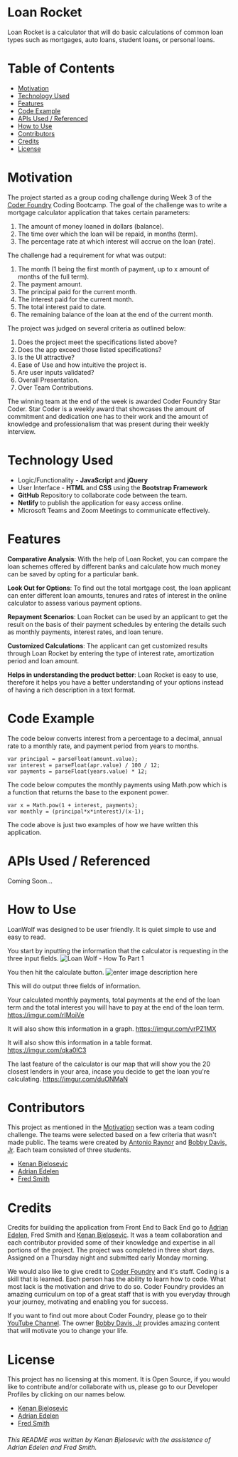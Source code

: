 

# Loan Rocket
Loan Rocket is a calculator that will do basic calculations of common loan types such as mortgages, auto loans, student loans, or personal loans. 

# Table of Contents

 - [Motivation](#motivation)
 - [Technology Used](#technology)
 - [Features](#features)
 - [Code Example](#code)
 - [APIs Used / Referenced](#apiusage)
 - [How to Use](#howto)
 - [Contributors](#contributors)
 - [Credits](#credits)
 - [License](#license)

<a name="#motivation"></a>
# Motivation
The project started as a group coding challenge during Week 3 of the [Coder Foundry](https://www.coderfoundry.com/) Coding Bootcamp. The goal of the challenge was to write a mortgage calculator application that takes certain parameters:

 1. The amount of money loaned in dollars (balance).
 2. The time over which the loan will be repaid, in months (term).
 3. The percentage rate at which interest will accrue on the loan (rate).

The challenge had a requirement for what was output:

 1. The month (1 being the first month of payment, up to x amount of months of the full term).
 2. The payment amount.
 3. The principal paid for the current month.
 4. The interest paid for the current month.
 5. The total interest paid to date.
 6. The remaining balance of the loan at the end of the current month.

The project was judged on several criteria as outlined below:

 1. Does the project meet the specifications listed above?
 2. Does the app exceed those listed specifications?
 3. Is the UI attractive?
 4. Ease of Use and how intuitive the project is.
 5. Are user inputs validated?
 6. Overall Presentation.
 7. Over Team Contributions.

The winning team at the end of the week is awarded Coder Foundry Star Coder. Star Coder is a weekly award that showcases the amount of commitment and dedication one has to their work and the amount of knowledge and professionalism that was present during their weekly interview. 

<a name="#technology"></a>
# Technology Used

 - Logic/Functionality - **JavaScript** and **jQuery**
 - User Interface - **HTML** and **CSS** using the **Bootstrap Framework**
 - **GitHub** Repository to collaborate code between the team.
 - **Netlify** to publish the application for easy access online.
 - Microsoft Teams and Zoom Meetings to communicate effectively.

<a name="#features"></a>
# Features
**Comparative Analysis**: With the help of Loan Rocket, you can compare the loan schemes offered by different banks and calculate how much money can be saved by opting for a particular bank.

**Look Out for Options**: To find out the total mortgage cost, the loan applicant can enter different loan amounts, tenures and rates of interest in the online calculator to assess various payment options.

**Repayment Scenarios**: Loan Rocket can be used by an applicant to get the result on the basis of their payment schedules by entering the details such as monthly payments, interest rates, and loan tenure.

**Customized Calculations**: The applicant can get customized results through Loan Rocket by entering the type of interest rate, amortization period and loan amount.

**Helps in understanding the product better**: Loan Rocket is easy to use, therefore it helps you have a better understanding of your options instead of having a rich description in a text format.


<a name="#code"></a>
# Code Example

The code below converts interest from a percentage to a decimal, annual rate to a monthly rate, and payment period from years to months.

    var principal = parseFloat(amount.value);
    var interest = parseFloat(apr.value) / 100 / 12;
    var payments = parseFloat(years.value) * 12;
    
The code below computes the monthly payments using Math.pow which is a function that returns the base to the exponent power.

    var x = Math.pow(1 + interest, payments);
    var monthly = (principal*x*interest)/(x-1);

The code above is just two examples of how we have written this application.

<a name="#apiusage"></a>
# APIs Used / Referenced
Coming Soon...
<a name="#howto"></a>
# How to Use
LoanWolf was designed to be user friendly. It is quiet simple to use and easy to read.

You start by inputting the information that the calculator is requesting in the three input fields.
![Loan Wolf - How To Part 1](https://imgur.com/a/t7r0UPW)

You then hit the calculate button.
![enter image description here](https://imgur.com/PFKt5EX)

This will do output three fields of information.

Your calculated monthly payments, total payments at the end of the loan term and the total interest you will have to pay at the end of the loan term.
https://imgur.com/rIMoiVe

It will also show this information in a graph.
https://imgur.com/vrPZ1MX

It will also show this information in a table format.
https://imgur.com/qka0lC3

The last feature of the calculator is our map that will show you the 20 closest lenders in your area, incase you decide to get the loan you're calculating.
https://imgur.com/duONMaN
<a name="#contributors"></a>
# Contributors
This project as mentioned in the [Motivation](#motivation) section was a team coding challenge. The teams were selected based on a few criteria that wasn't made public. The teams were created by [Antonio Raynor](https://www.linkedin.com/in/antonio-raynor-b7672746/) and [Bobby Davis, Jr](https://www.linkedin.com/in/bobbydavisjr/). Each team consisted of three students.

 - [Kenan Bjelosevic](https://www.kenanbjelosevic.com) 
 - [Adrian Edelen](https://adrianedelen.com/) 
 - [Fred Smith](https://fs3portfolio.netlify.app/)

<a name="#credits"></a>
# Credits
Credits for building the application from Front End to Back End go to [Adrian Edelen](https://adrianedelen.com/), Fred Smith and [Kenan Bjelosevic](https://www.kenanbjelosevic.com). It was a team collaboration and each contributor provided some of their knowledge and expertise in all portions of the project. The project was completed in three short days. Assigned on a Thursday night and submitted early Monday morning. 

We would also like to give credit to [Coder Foundry](https://www.coderfoundry.com/contact) and it's staff. Coding is a skill that is learned. Each person has the ability to learn how to code. What most lack is the motivation and drive to do so. Coder Foundry provides an amazing curriculum on top of a great staff that is with you everyday through your journey, motivating and enabling you for success.

If you want to find out more about Coder Foundry, please go to their [YouTube Channel](https://www.youtube.com/channel/UCTGgxc_jIz2z9mpfInuPHWQ). The owner [Bobby Davis, Jr](https://www.linkedin.com/in/bobbydavisjr/) provides amazing content that will motivate you to change your life. 

<a name="#license"></a>
# License

This project has no licensing at this moment. It is Open Source, if you would like to contribute and/or collaborate with us, please go to our Developer Profiles by clicking on our names below.

- [Kenan Bjelosevic](https://www.kenanbjelosevic.com) 
 - [Adrian Edelen](https://adrianedelen.com/) 
 - [Fred Smith](https://fs3portfolio.netlify.app/)
###### This README was written by Kenan Bjelosevic with the assistance of Adrian Edelen and Fred Smith. 
 
